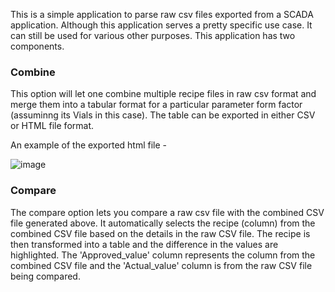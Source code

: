 </b>This is a simple application to parse raw csv files exported from a SCADA application. Although this application serves a pretty specific use case. It can still be used for various other purposes. This application has two components. </b>

<h3>Combine</h3>
This option will let one combine multiple recipe files in raw csv format and merge them into a tabular format for a particular parameter form factor (assuminng its Vials in this case). The table can be exported in either CSV or HTML file format.

An example of the exported html file - 

![image](https://github.com/abhiray92/RecipeParserApp/assets/42731567/fe51cb54-f062-411d-bfc9-7b20120c0da7)



<h3>Compare</h3>
The compare option lets you compare a raw csv file with the combined CSV file generated above. It automatically selects the recipe (column) from the combined CSV file based on the details in the raw CSV file. The recipe is then transformed into a table and the difference in the values are highlighted. The 'Approved_value' column represents the column from the combined CSV file and the 'Actual_value' column is from the raw CSV file being compared.
